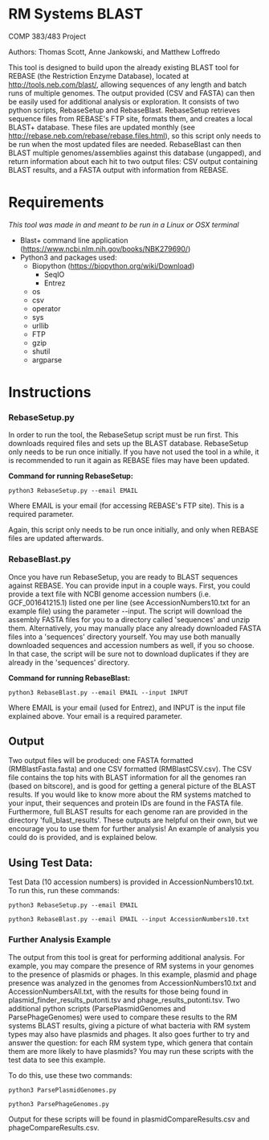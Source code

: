 # RM Systems BLAST
COMP 383/483 Project

Authors: Thomas Scott, Anne Jankowski, and Matthew Loffredo

This tool is designed to build upon the already existing BLAST tool for REBASE (the Restriction Enzyme Database), located at http://tools.neb.com/blast/, allowing sequences of any length and batch runs of multiple genomes. The output provided (CSV and FASTA) can then be easily used for additional analysis or exploration. It consists of two python scripts, RebaseSetup and RebaseBlast. RebaseSetup retrieves sequence files from REBASE's FTP site, formats them, and creates a local BLAST+ database. These files are updated monthly (see http://rebase.neb.com/rebase/rebase.files.html), so this script only needs to be run when the most updated files are needed. RebaseBlast can then BLAST multiple genomes/assemblies against this database (ungapped), and return information about each hit to two output files: CSV output containing BLAST results, and a FASTA output with information from REBASE.

# Requirements

_This tool was made in and meant to be run in a Linux or OSX terminal_

* Blast+ command line application (https://www.ncbi.nlm.nih.gov/books/NBK279690/)
* Python3 and packages used:
  * Biopython (https://biopython.org/wiki/Download)
    * SeqIO
    * Entrez
  * os
  * csv
  * operator
  * sys
  * urllib
  * FTP
  * gzip
  * shutil
  * argparse

# Instructions

### RebaseSetup.py

In order to run the tool, the RebaseSetup script must be run first. This downloads required files and sets up the BLAST database. RebaseSetup only needs to be run once initially. If you have not used the tool in a while, it is recommended to run it again as REBASE files may have been updated.

**Command for running RebaseSetup:**
```
python3 RebaseSetup.py --email EMAIL
```
Where EMAIL is your email (for accessing REBASE's FTP site). This is a required parameter.

Again, this script only needs to be run once initially, and only when REBASE files are updated afterwards.

### RebaseBlast.py

Once you have run RebaseSetup, you are ready to BLAST sequences against REBASE. You can provide input in a couple ways. First, you could provide a text file with NCBI genome accession numbers (i.e. GCF_001641215.1) listed one per line (see AccessionNumbers10.txt for an example file) using the parameter --input. The script will download the assembly FASTA files for you to a directory called 'sequences' and unzip them. Alternatively, you may manually place any already downloaded FASTA files into a 'sequences' directory yourself. You may use both manually downloaded sequences and accession numbers as well, if you so choose. In that case, the script will be sure not to download duplicates if they are already in the 'sequences' directory.

**Command for running RebaseBlast:**
```
python3 RebaseBlast.py --email EMAIL --input INPUT
```

Where EMAIL is your email (used for Entrez), and INPUT is the input file explained above. Your email is a required parameter.

## Output

Two output files will be produced: one FASTA formatted (RMBlastFasta.fasta) and one CSV formatted (RMBlastCSV.csv). The CSV file contains the top hits with BLAST information for all the genomes ran (based on bitscore), and is good for getting a general picture of the BLAST results. If you would like to know more about the RM systems matched to your input, their sequences and protein IDs are found in the FASTA file. Furthermore, full BLAST results for each genome ran are provided in the directory 'full_blast_results'. These outputs are helpful on their own, but we encourage you to use them for further analysis! An example of analysis you could do is provided, and is explained below.

## Using Test Data:

Test Data (10 accession numbers) is provided in AccessionNumbers10.txt. To run this, run these commands:

```
python3 RebaseSetup.py --email EMAIL
```

```
python3 RebaseBlast.py --email EMAIL --input AccessionNumbers10.txt
```

### Further Analysis Example

The output from this tool is great for performing additional analysis. For example, you may compare the presence of RM systems in your genomes to the presence of plasmids or phages. In this example, plasmid and phage presence was analyzed in the genomes from AccessionNumbers10.txt and AccessionNumbersAll.txt, with the results for those being found in plasmid_finder_results_putonti.tsv and phage_results_putonti.tsv. Two additional python scripts (ParsePlasmidGenomes and ParsePhageGenomes) were used to compare these results to the RM systems BLAST results, giving a picture of what bacteria with RM system types may also have plasmids and phages. It also goes further to try and answer the question: for each RM system type, which genera that contain them are more likely to have plasmids? You may run these scripts with the test data to see this example.

To do this, use these two commands:

```
python3 ParsePlasmidGenomes.py
```

```
python3 ParsePhageGenomes.py
```

Output for these scripts will be found in plasmidCompareResults.csv and phageCompareResults.csv.
